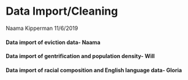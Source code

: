 Data Import/Cleaning
================
Naama Kipperman
11/6/2019

#### Data import of eviction data- Naama

#### Data import of gentrification and population density- Will

#### Data import of racial composition and English language data- Gloria
